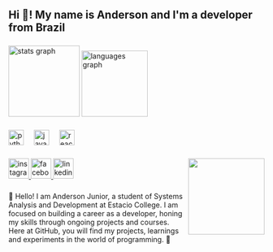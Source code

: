 <h2 align="left">Hi 👋! My name is Anderson and I'm a developer from Brazil</h2>

###

<div align="left">
  <img src="https://github-readme-stats.vercel.app/api?username=AndersonJr-Dev&hide_title=false&hide_rank=false&show_icons=true&include_all_commits=true&count_private=true&disable_animations=false&theme=dracula&locale=en&hide_border=false" height="140" alt="stats graph"  />
  <img src="https://github-readme-stats.vercel.app/api/top-langs?username=AndersonJr-Dev&locale=en&hide_title=false&layout=compact&card_width=320&langs_count=2&theme=dracula&hide_border=false" height="130" alt="languages graph"  />
</div>

###

<div align="left">
  <img src="https://cdn.jsdelivr.net/gh/devicons/devicon/icons/python/python-original.svg" height="30" alt="python logo"  />
  <img width="12" />
  <img src="https://cdn.jsdelivr.net/gh/devicons/devicon/icons/javascript/javascript-original.svg" height="30" alt="javascript logo"  />
  <img width="12" />
  <img src="https://cdn.jsdelivr.net/gh/devicons/devicon/icons/react/react-original.svg" height="30" alt="react logo"  />
</div>

###

<img align="right" height="150" src="https://media2.giphy.com/media/v1.Y2lkPTc5MGI3NjExeDk0ZmhyM2x2aGxiaWt2Ym92bHIyNXZ3NzliZzdpY3Zjem1vdHU1NCZlcD12MV9pbnRlcm5hbF9naWZfYnlfaWQmY3Q9Zw/57YVteYGraIKl9zt23/giphy.webp"  />

###

<div align="left">
  <a href="https://www.instagram.com/andersonjrdev/" target="_blank">
    <img src="https://img.shields.io/static/v1?message=Instagram&logo=instagram&label=&color=E4405F&logoColor=white&labelColor=&style=flat" height="40" alt="instagram logo"  />
  </a>
  <a href="https://www.facebook.com/anderson.junior.9615" target="_blank">
    <img src="https://img.shields.io/static/v1?message=Facebook&logo=facebook&label=&color=1877F2&logoColor=white&labelColor=&style=flat" height="40" alt="facebook logo"  />
  </a>
  <a href="https://www.linkedin.com/in/anderson-assump%C3%A7%C3%A3o-junior-13b53b345/" target="_blank">
    <img src="https://img.shields.io/static/v1?message=LinkedIn&logo=linkedin&label=&color=0077B5&logoColor=white&labelColor=&style=flat" height="40" alt="linkedin logo"  />
  </a>
</div>

###

<p align="left">👋 Hello! I am Anderson Junior, a student of Systems Analysis and Development at Estacio College. I am focused on building a career as a developer, honing my skills through ongoing projects and courses. Here at GitHub, you will find my projects, learnings and experiments in the world of programming. 🚀</p>

###
